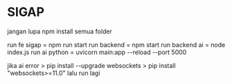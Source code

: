 # SIGAP

jangan lupa npm install semua folder

run fe sigap = npm run start
run backend = npm start
run backend ai = node index.js
run ai python = uvicorn main:app --reload --port 5000

jika ai error > pip install --upgrade websockets > pip install "websockets>=11.0" lalu run lagi
